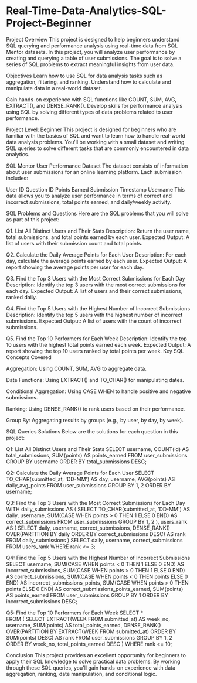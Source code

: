 # Real-Time-Data-Analytics-SQL-Project-Beginner

Project Overview
This project is designed to help beginners understand SQL querying and performance analysis using real-time data from SQL Mentor datasets. In this project, you will analyze user performance by creating and querying a table of user submissions. The goal is to solve a series of SQL problems to extract meaningful insights from user data.

Objectives
Learn how to use SQL for data analysis tasks such as aggregation, filtering, and ranking.
Understand how to calculate and manipulate data in a real-world dataset.

Gain hands-on experience with SQL functions like COUNT, SUM, AVG, EXTRACT(), and DENSE_RANK().
Develop skills for performance analysis using SQL by solving different types of data problems related to user performance.

Project Level: Beginner
This project is designed for beginners who are familiar with the basics of SQL and want to learn how to handle real-world data analysis problems. You'll be working with a small dataset and writing SQL queries to solve different tasks that are commonly encountered in data analytics.

SQL Mentor User Performance Dataset
The dataset consists of information about user submissions for an online learning platform. Each submission includes:

User ID
Question ID
Points Earned
Submission Timestamp
Username
This data allows you to analyze user performance in terms of correct and incorrect submissions, total points earned, and daily/weekly activity.

SQL Problems and Questions
Here are the SQL problems that you will solve as part of this project:

Q1. List All Distinct Users and Their Stats
Description: Return the user name, total submissions, and total points earned by each user.
Expected Output: A list of users with their submission count and total points.

Q2. Calculate the Daily Average Points for Each User
Description: For each day, calculate the average points earned by each user.
Expected Output: A report showing the average points per user for each day.

Q3. Find the Top 3 Users with the Most Correct Submissions for Each Day
Description: Identify the top 3 users with the most correct submissions for each day.
Expected Output: A list of users and their correct submissions, ranked daily.

Q4. Find the Top 5 Users with the Highest Number of Incorrect Submissions
Description: Identify the top 5 users with the highest number of incorrect submissions.
Expected Output: A list of users with the count of incorrect submissions.

Q5. Find the Top 10 Performers for Each Week
Description: Identify the top 10 users with the highest total points earned each week.
Expected Output: A report showing the top 10 users ranked by total points per week.
Key SQL Concepts Covered


Aggregation: Using COUNT, SUM, AVG to aggregate data.

Date Functions: Using EXTRACT() and TO_CHAR() for manipulating dates.

Conditional Aggregation: Using CASE WHEN to handle positive and negative submissions.

Ranking: Using DENSE_RANK() to rank users based on their performance.

Group By: Aggregating results by groups (e.g., by user, by day, by week).

    
SQL Queries Solutions
Below are the solutions for each question in this project:

Q1: List All Distinct Users and Their Stats
SELECT 
    username,
    COUNT(id) AS total_submissions,
    SUM(points) AS points_earned
FROM user_submissions
GROUP BY username
ORDER BY total_submissions DESC;


Q2: Calculate the Daily Average Points for Each User
SELECT 
    TO_CHAR(submitted_at, 'DD-MM') AS day,
    username,
    AVG(points) AS daily_avg_points
FROM user_submissions
GROUP BY 1, 2
ORDER BY username;


Q3: Find the Top 3 Users with the Most Correct Submissions for Each Day
WITH daily_submissions AS (
    SELECT 
        TO_CHAR(submitted_at, 'DD-MM') AS daily,
        username,
        SUM(CASE WHEN points > 0 THEN 1 ELSE 0 END) AS correct_submissions
    FROM user_submissions
    GROUP BY 1, 2
),
users_rank AS (
    SELECT 
        daily,
        username,
        correct_submissions,
        DENSE_RANK() OVER(PARTITION BY daily ORDER BY correct_submissions DESC) AS rank
    FROM daily_submissions
)
SELECT 
    daily,
    username,
    correct_submissions
FROM users_rank
WHERE rank <= 3;


Q4: Find the Top 5 Users with the Highest Number of Incorrect Submissions
SELECT 
    username,
    SUM(CASE WHEN points < 0 THEN 1 ELSE 0 END) AS incorrect_submissions,
    SUM(CASE WHEN points > 0 THEN 1 ELSE 0 END) AS correct_submissions,
    SUM(CASE WHEN points < 0 THEN points ELSE 0 END) AS incorrect_submissions_points,
    SUM(CASE WHEN points > 0 THEN points ELSE 0 END) AS correct_submissions_points_earned,
    SUM(points) AS points_earned
FROM user_submissions
GROUP BY 1
ORDER BY incorrect_submissions DESC;


Q5: Find the Top 10 Performers for Each Week
SELECT *  
FROM (
    SELECT 
        EXTRACT(WEEK FROM submitted_at) AS week_no,
        username,
        SUM(points) AS total_points_earned,
        DENSE_RANK() OVER(PARTITION BY EXTRACT(WEEK FROM submitted_at) ORDER BY SUM(points) DESC) AS rank
    FROM user_submissions
    GROUP BY 1, 2
    ORDER BY week_no, total_points_earned DESC
)
WHERE rank <= 10;


Conclusion
This project provides an excellent opportunity for beginners to apply their SQL knowledge to solve practical data problems. By working through these SQL queries, you'll gain hands-on experience with data aggregation, ranking, date manipulation, and conditional logic.
